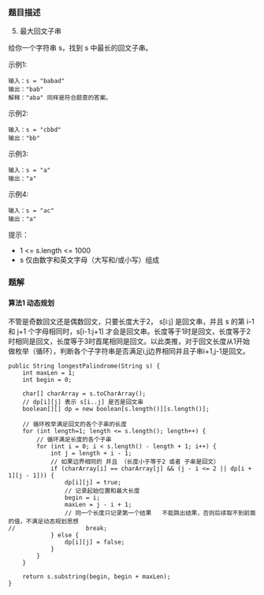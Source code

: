 ### 题目描述
5. 最大回文子串

给你一个字符串 s，找到 s 中最长的回文子串。


示例1:
```
输入：s = "babad"
输出："bab"
解释："aba" 同样是符合题意的答案。
```

示例2:
```
输入：s = "cbbd"
输出："bb"
```

示例3:
```
输入：s = "a"
输出："a"
```

示例4:
```
输入：s = "ac"
输出："a"
```

提示：

* 1 <= s.length <= 1000
* s 仅由数字和英文字母（大写和/或小写）组成


### 题解

#### 算法1 动态规划

不管是奇数回文还是偶数回文，只要长度大于2， s[i:j] 是回文串，并且 s 的第 i-1 和 j+1 个字母相同时，s[i-1:j+1] 才会是回文串。长度等于1时是回文，长度等于2时相同是回文，长度等于3时首尾相同是回文。以此类推，对于回文长度从1开始做枚举（循环），判断各个子字符串是否满足i,j边界相同并且子串i+1,j-1是回文。


```$java
public String longestPalindrome(String s) {
    int maxLen = 1;
    int begin = 0;

    char[] charArray = s.toCharArray();
    // dp[i][j] 表示 s[i..j] 是否是回文串
    boolean[][] dp = new boolean[s.length()][s.length()];

    // 循环枚举满足回文的各个子串的长度
    for (int length=1; length <= s.length(); length++) {
        // 循环满足长度的各个子串
        for (int i = 0; i < s.length() - length + 1; i++) {
            int j = length + i - 1;
            // 如果边界相同的 并且 （长度小于等于2 或者 子串是回文）
            if (charArray[i] == charArray[j] && (j - i <= 2 || dp[i + 1][j - 1])) {
                dp[i][j] = true;
                // 记录起始位置和最大长度
                begin = i;
                maxLen = j - i + 1;
                // 同一个长度只记录第一个结果   不能跳出结果，否则后续取不到前面的值，不满足动态规划思想
//                    break;
            } else {
                dp[i][j] = false;
            }
        }
    }

    return s.substring(begin, begin + maxLen);
}
```
